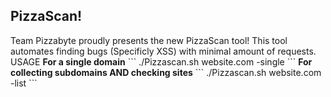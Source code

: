 <h2>PizzaScan!</h2>
Team Pizzabyte proudly presents the new PizzaScan tool! This tool automates finding bugs (Specificly XSS) with minimal amount of requests.
USAGE
<b>For a single domain</b>
```
./Pizzascan.sh website.com -single
```
<b>For collecting subdomains AND checking sites</b>
```
./Pizzascan.sh website.com -list
```
